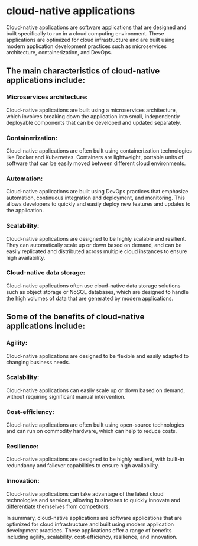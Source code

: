 # cloud-native applications
Cloud-native applications are software applications that are designed and built specifically to run in a cloud computing environment. These applications are optimized for cloud infrastructure and are built using modern application development practices such as microservices architecture, containerization, and DevOps.

## The main characteristics of cloud-native applications include:

### Microservices architecture: 
Cloud-native applications are built using a microservices architecture, which involves breaking down the application into small, independently deployable components that can be developed and updated separately.

### Containerization:
 Cloud-native applications are often built using containerization technologies like Docker and Kubernetes. Containers are lightweight, portable units of software that can be easily moved between different cloud environments.

### Automation: 
Cloud-native applications are built using DevOps practices that emphasize automation, continuous integration and deployment, and monitoring. This allows developers to quickly and easily deploy new features and updates to the application.

### Scalability:
 Cloud-native applications are designed to be highly scalable and resilient. They can automatically scale up or down based on demand, and can be easily replicated and distributed across multiple cloud instances to ensure high availability.

### Cloud-native data storage:
 Cloud-native applications often use cloud-native data storage solutions such as object storage or NoSQL databases, which are designed to handle the high volumes of data that are generated by modern applications.

## Some of the benefits of cloud-native applications include:

### Agility: 
Cloud-native applications are designed to be flexible and easily adapted to changing business needs.

### Scalability: 
Cloud-native applications can easily scale up or down based on demand, without requiring significant manual intervention.

### Cost-efficiency: 
Cloud-native applications are often built using open-source technologies and can run on commodity hardware, which can help to reduce costs.

### Resilience:
 Cloud-native applications are designed to be highly resilient, with built-in redundancy and failover capabilities to ensure high availability.

### Innovation: 
Cloud-native applications can take advantage of the latest cloud technologies and services, allowing businesses to quickly innovate and differentiate themselves from competitors.

In summary, cloud-native applications are software applications that are optimized for cloud infrastructure and built using modern application development practices. These applications offer a range of benefits including agility, scalability, cost-efficiency, resilience, and innovation.



